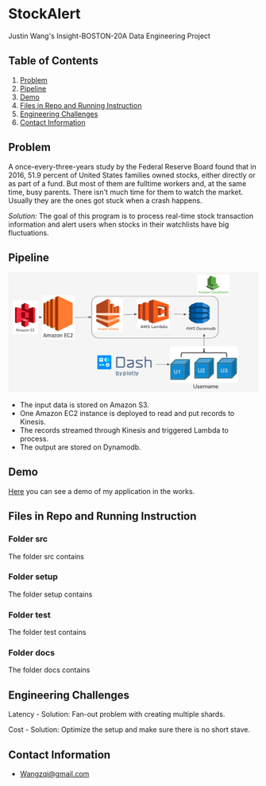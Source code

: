 # StockAlert
Justin Wang's Insight-BOSTON-20A Data Engineering Project

## Table of Contents
1. [Problem](README.md#problem)
1. [Pipeline](README.md#Pipeline)
1. [Demo](README.md#demo)
1. [Files in Repo and Running Instruction](README.md#files-in-repo-and-running-instruction)
1. [Engineering Challenges](README.md#Engineering-Challenges)
1. [Contact Information](README.md#contact-information)

## Problem

A once-every-three-years study by the Federal Reserve Board found that in 2016, 51.9 percent of United States families owned stocks, either directly or as part of a fund. But most of them are fulltime workers and, at the same time, busy parents. There isn't much time for them to watch the market. Usually they are the ones got stuck when a crash happens. 

*Solution:* The goal of this program is to process real-time stock transaction information and alert users when stocks in their watchlists have big fluctuations.


## Pipeline

![Pipeline](docs/Pipeline.png)

* The input data is stored on Amazon S3.
* One Amazon EC2 instance is deployed to read and put records to Kinesis.
* The records streamed through Kinesis and triggered Lambda to process. 
* The output are stored on Dynamodb. 


## Demo

[Here](https://docs.google.com/presentation/d/1Hfd_69M8oH_Z5qKHjjJgYDO-kT6uJuBI7YAezgpVQqw/edit) you can see a demo of my application in the works. 


## Files in Repo and Running Instruction
### Folder src
The folder src contains
### Folder setup
The folder setup contains
### Folder test
The folder test contains
### Folder docs
The folder docs contains

## Engineering Challenges
Latency - Solution: Fan-out problem with creating multiple shards.

Cost - Solution: Optimize the setup and make sure there is no short stave.

## Contact Information
* Wangzqi@gmail.com
